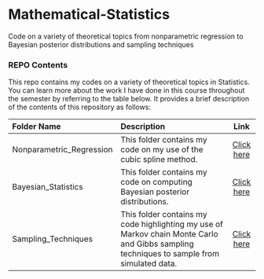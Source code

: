 # Mathematical-Statistics
Code on a variety of theoretical topics from nonparametric regression to Bayesian posterior distributions and sampling techniques

### REPO Contents
This repo contains my codes on a variety of theoretical topics in Statistics. You can learn more about the work I have done in this course throughout the semester by referring to the table below. It provides a brief description of the contents of this repository as follows: 


Folder Name | Description | Link
:------------ | :------------------------ | :----------------------------------:
Nonparametric_Regression| This folder contains my code on my use of the cubic spline method. | [Click here](https://github.com/navysealtf9k/Mathematical-Statistics/tree/master/Nonparametric_Regression)
Bayesian_Statistics| This folder contains my code on computing Bayesian posterior distributions. | [Click here](https://github.com/navysealtf9k/Mathematical-Statistics/tree/master/Bayesian_Statistics)
Sampling_Techniques| This folder contains my code highlighting my use of Markov chain Monte Carlo and Gibbs sampling techniques to sample from simulated data. | [Click here](https://github.com/navysealtf9k/Mathematical-Statistics/tree/master/Sampling_Techniques)


